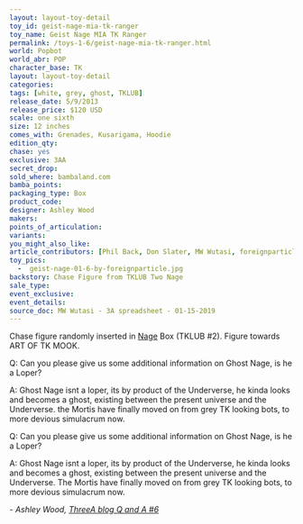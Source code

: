 ```yaml
---
layout: layout-toy-detail 
toy_id: geist-nage-mia-tk-ranger
toy_name: Geist Nage MIA TK Ranger
permalink: /toys-1-6/geist-nage-mia-tk-ranger.html
world: Popbot
world_abr: POP
character_base: TK
layout: layout-toy-detail
categories: 
tags: [white, grey, ghost, TKLUB]
release_date: 5/9/2013
release_price: $120 USD
scale: one sixth
size: 12 inches
comes_with: Grenades, Kusarigama, Hoodie
edition_qty: 
chase: yes
exclusive: 3AA
secret_drop: 
sold_where: bambaland.com
bamba_points: 
packaging_type: Box
product_code:
designer: Ashley Wood
makers: 
points_of_articulation: 
variants: 
you_might_also_like: 
article_contributors: [Phil Back, Don Slater, MW Wutasi, foreignparticle]
toy_pics: 
  -  geist-nage-01-6-by-foreignparticle.jpg
backstory: Chase Figure from TKLUB Two Nage
sale_type: 
event_exclusive: 
event_details: 
source_doc: MW Wutasi - 3A spreadsheet - 01-15-2019
---
```

Chase figure randomly inserted in <a href="/toys-1-6/tklub-2-nage-mia.html">Nage</a> Box (TKLUB #2). Figure towards ART OF TK MOOK.

Q: Can you please give us some additional information on Ghost Nage, is he a Loper?

A: Ghost Nage isnt a loper, its by product of the Underverse, he kinda looks and becomes a ghost, existing between the present universe and the Underverse. the Mortis have finally moved on from grey TK looking bots, to more devious simulacrum now.


Q: Can you please give us some additional information on Ghost Nage, is he a Loper?

A: Ghost Nage isnt a loper, its by product of the Underverse, he kinda looks and becomes a ghost, existing between the present universe and the Underverse. The Mortis have finally moved on from grey TK looking bots, to more devious simulacrum now.

<cite>- Ashley Wood, <a href="http://worldof3alegion.forumotion.com/t287-qa-sessions-with-ashley-wood" target="_blank">ThreeA blog Q and A #6</a></cite>
                                